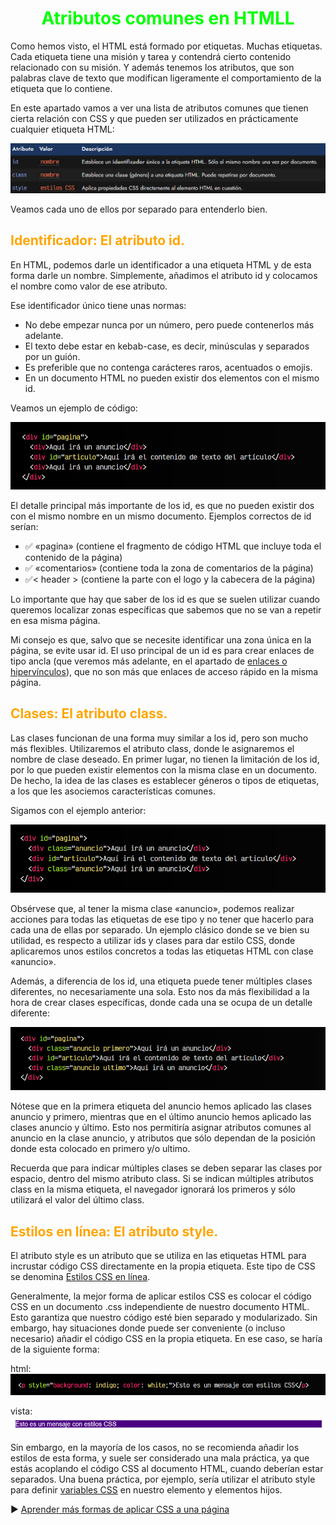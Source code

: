 # <span style="color:lime"><center>Atributos comunes en HTMLL</center></span>

Como hemos visto, el HTML está formado por etiquetas. Muchas etiquetas. Cada etiqueta tiene una misión y tarea y contendrá cierto contenido relacionado con su misión. Y además tenemos los atributos, que son palabras clave de texto que modifican ligeramente el comportamiento de la etiqueta que lo contiene.

En este apartado vamos a ver una lista de atributos comunes que tienen cierta relación con CSS y que pueden ser utilizados en prácticamente cualquier etiqueta HTML:

![alt text](./imagenes-atributos-comunes-en.html/image.png)

Veamos cada uno de ellos por separado para entenderlo bien.

## <span style="color:orange">Identificador: El atributo id.</span>
En HTML, podemos darle un identificador a una etiqueta HTML y de esta forma darle un nombre. Simplemente, añadimos el atributo id y colocamos el nombre como valor de ese atributo.

Ese identificador único tiene unas normas:

   - No debe empezar nunca por un número, pero puede contenerlos más adelante.
   - El texto debe estar en kebab-case, es decir, minúsculas y separados por un guión.
   - Es preferible que no contenga carácteres raros, acentuados o emojis.
   - En un documento HTML no pueden existir dos elementos con el mismo id.

Veamos un ejemplo de código:

![alt text](./imagenes-atributos-comunes-en.html/image-1.png)

El detalle principal más importante de los id, es que no pueden existir dos con el mismo nombre en un mismo documento. Ejemplos correctos de id serían:

   - ✅ «pagina» (contiene el fragmento de código HTML que incluye toda el contenido de la página)
   - ✅ «comentarios» (contiene toda la zona de comentarios de la página)
   - ✅< header > (contiene la parte con el logo y la cabecera de la página)

Lo importante que hay que saber de los id es que se suelen utilizar cuando queremos localizar zonas específicas que sabemos que no se van a repetir en esa misma página.

Mi consejo es que, salvo que se necesite identificar una zona única en la página, se evite usar id. El uso principal de un id es para crear enlaces de tipo ancla (que veremos más adelante, en el apartado de [enlaces o hipervínculos](https://lenguajehtml.com/html/texto/enlaces-o-hipervinculos/#anclas)), que no son más que enlaces de acceso rápido en la misma página.

## <span style="color:orange">Clases: El atributo class.</span>
Las clases funcionan de una forma muy similar a los id, pero son mucho más flexibles. Utilizaremos el atributo class, donde le asignaremos el nombre de clase deseado. En primer lugar, no tienen la limitación de los id, por lo que pueden existir elementos con la misma clase en un documento. De hecho, la idea de las clases es establecer géneros o tipos de etiquetas, a los que les asociemos características comunes.

Sigamos con el ejemplo anterior:

![alt text](./imagenes-atributos-comunes-en.html/image-2.png)

Obsérvese que, al tener la misma clase «anuncio», podemos realizar acciones para todas las etiquetas de ese tipo y no tener que hacerlo para cada una de ellas por separado. Un ejemplo clásico donde se ve bien su utilidad, es respecto a utilizar ids y clases para dar estilo CSS, donde aplicaremos unos estilos concretos a todas las etiquetas HTML con clase «anuncio».

Además, a diferencia de los id, una etiqueta puede tener múltiples clases diferentes, no necesariamente una sola. Esto nos da más flexibilidad a la hora de crear clases específicas, donde cada una se ocupa de un detalle diferente:

![alt text](./imagenes-atributos-comunes-en.html/image-3.png)

Nótese que en la primera etiqueta del anuncio hemos aplicado las clases anuncio y primero, mientras que en el último anuncio hemos aplicado las clases anuncio y último. Esto nos permitiría asignar atributos comunes al anuncio en la clase anuncio, y atributos que sólo dependan de la posición donde esta colocado en primero y/o ultimo.

Recuerda que para indicar múltiples clases se deben separar las clases por espacio, dentro del mismo atributo class. Si se indican múltiples atributos class en la misma etiqueta, el navegador ignorará los primeros y sólo utilizará el valor del último class.

## <span style="color:orange">Estilos en línea: El atributo style.</span>
El atributo style es un atributo que se utiliza en las etiquetas HTML para incrustar código CSS directamente en la propia etiqueta. Este tipo de CSS se denomina [Estilos CSS en línea](https://lenguajecss.com/css/introduccion/como-usar-css/#estilos-en-l%C3%ADnea).

Generalmente, la mejor forma de aplicar estilos CSS es colocar el código CSS en un documento .css independiente de nuestro documento HTML. Esto garantiza que nuestro código esté bien separado y modularizado. Sin embargo, hay situaciones donde puede ser conveniente (o incluso necesario) añadir el código CSS en la propia etiqueta. En ese caso, se haría de la siguiente forma:

html:
![alt text](./imagenes-atributos-comunes-en.html/image-4.png)

vista:
![alt text](./imagenes-atributos-comunes-en.html/image-5.png)

Sin embargo, en la mayoría de los casos, no se recomienda añadir los estilos de esta forma, y suele ser considerado una mala práctica, ya que estás acoplando el código CSS al documento HTML, cuando deberían estar separados. Una buena práctica, por ejemplo, sería utilizar el atributo style para definir [variables CSS](https://lenguajecss.com/css/cascada-css/css-custom-properties/) en nuestro elemento y elementos hijos.

► [Aprender más formas de aplicar CSS a una página](https://lenguajecss.com/css/introduccion/como-usar-css/)

